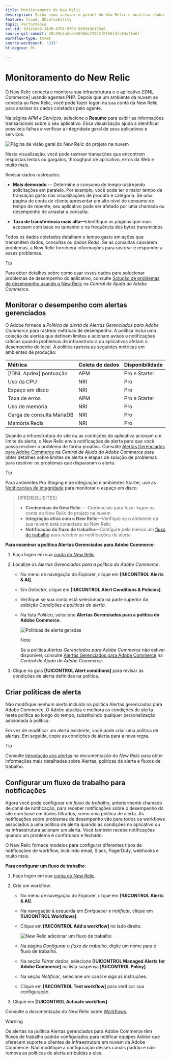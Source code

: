 ```yaml
---
title: Monitoramento do New Relic
description: Saiba como acessar o painel do New Relic e analisar dados do seu projeto do Adobe Commerce na infraestrutura em nuvem.
feature: Cloud, Observability
topic: Performance
exl-id: 8d1e2ad6-14d0-4754-9703-960d93e135a9
source-git-commit: 38c29e3a2cee1658bb73922f0f56fdfa84af5a6f
workflow-type: tm+mt
source-wordcount: '833'
ht-degree: 0%

---
```


# Monitoramento do New Relic

O New Relic conecta e monitora sua infraestrutura e o aplicativo [!DNL Commerce] usando agentes PHP. Depois que um ambiente da nuvem se conecta ao New Relic, você pode fazer logon na sua conta da New Relic para analisar os dados coletados pelo agente.

Na página _APM e Serviços_, selecione o **Resumo** para exibir as informações transacionais sobre o seu aplicativo. Essa visualização ajuda a identificar possíveis falhas e verificar a integridade geral de seus aplicativos e serviços.

![Página de visão geral do New Relic do projeto na nuvem](../../assets/new-relic/dashboard.png)

Nesta visualização, você pode rastrear transações que encontram respostas lentas ou gargalos, throughput de aplicativo, erros da Web e muito mais.

Revisar dados rastreados:

- **Mais demorado** — Determine o consumo de tempo rastreando solicitações em paralelo. Por exemplo, você pode ter o maior tempo de transação gasto nas visualizações de produto e categoria. Se uma página de conta de cliente apresentar um alto nível de consumo de tempo de repente, seu aplicativo pode ser afetado por uma chamada ou desempenho de arrastar a consulta.

- **Taxa de transferência mais alta**—Identifique as páginas que mais acessam com base no tamanho e na frequência dos bytes transmitidos.

Todos os dados coletados detalham o tempo gasto em ações que transmitem dados, consultas ou dados _Redis_. Se as consultas causarem problemas, a New Relic fornecerá informações para rastrear e responder a esses problemas.

>[!TIP]
>
>Para obter detalhes sobre como usar esses dados para solucionar problemas de desempenho do aplicativo, consulte [Solução de problemas de desempenho usando o New Relic](https://experienceleague.adobe.com/docs/commerce-knowledge-base/kb/troubleshooting/miscellaneous/troubleshoot-performance-using-new-relic-on-magento-commerce.html) na _Central de Ajuda do Adobe Commerce_.

## Monitorar o desempenho com alertas gerenciados

O Adobe fornece a _Política de alerta de Alertas Gerenciados para Adobe Commerce_ para rastrear métricas de desempenho. A política inclui uma coleção de alertas que definem limites e acionam avisos e notificações críticas quando problemas de infraestrutura ou aplicativos afetam o desempenho do local. A política rastreia as seguintes métricas em ambientes de produção:

| Métrica | Coleta de dados | Disponibilidade |
|:-------------------|:----------------|:----------------|
| [!DNL Apdex] pontuação | APM | Pro e Starter |
| Uso da CPU | NRI | Pro |
| Espaço em disco | NRI | Pro |
| Taxa de erros | APM | Pro e Starter |
| Uso de memória | NRI | Pro |
| Carga de consulta MariaDB | NRI | Pro |
| Memória Redis | NRI | Pro |

Quando a infraestrutura do site ou as condições do aplicativo acionam um limite de alerta, o New Relic envia notificações de alerta para que você possa resolver o problema de forma proativa. Consulte [Alertas Gerenciados para Adobe Commerce](https://experienceleague.adobe.com/docs/commerce-knowledge-base/kb/support-tools/managed-alerts/managed-alerts-for-magento-commerce.html) na _Central de Ajuda da Adobe Commerce_ para obter detalhes sobre limites de alerta e etapas de solução de problemas para resolver os problemas que dispararam o alerta.

>[!TIP]
>
>Para ambientes Pro Staging e de integração e ambientes Starter, use as [Notificações de integridade](../integrations/health-notifications.md) para monitorar o espaço em disco.

>[!PREREQUISITES]
>
>- **Credenciais do New Relic** — Credenciais para fazer logon na conta do New Relic do projeto na nuvem
>- **Integração ativa com o New Relic**—Verifique se o ambiente da sua nuvem está conectado ao New Relic
>- **Notificação do fluxo de trabalho**—Configure pelo menos um [fluxo de trabalho](#set-up-a-workflow-for-notifications) para receber as notificações de alerta

**Para examinar a política Alertas Gerenciados para Adobe Commerce**:

1. Faça logon em sua [conta do New Relic](https://login.newrelic.com/login).

1. Localize os _Alertas Gerenciados para a política do Adobe Commerce_:

   - No menu de navegação do Explorer, clique em **[!UICONTROL Alerts & AI]**.

   - Em _Detectar_, clique em **[!UICONTROL Alert Conditions & Policies]**.

   - Verifique se sua conta está selecionada na parte superior da exibição _Condições e políticas de alerta_.

   - Na lista _Política_, selecione **Alertas Gerenciados para a política do Adobe Commerce**.

     ![Políticas de alerta geradas](../../assets/new-relic/managed-alerts-policy.png)

     >[!NOTE]
     >
     >Se a política _Alertas Gerenciados para Adobe Commerce_ não estiver disponível, consulte [Alertas Gerenciados para Adobe Commerce](https://experienceleague.adobe.com/docs/commerce-knowledge-base/kb/support-tools/managed-alerts/managed-alerts-for-magento-commerce.html) na _Central de Ajuda da Adobe Commerce_.

1. Clique na guia **[!UICONTROL Alert conditions]** para revisar as condições de alerta definidas na política.

## Criar políticas de alerta

Não modifique nenhum alerta incluído na política Alertas gerenciados para Adobe Commerce. O Adobe atualiza e melhora as condições de alerta nesta política ao longo do tempo, substituindo qualquer personalização adicionada à política.

Em vez de modificar um alerta existente, você pode criar uma política de alertas. Em seguida, copie as condições de alerta para a nova regra.

>[!TIP]
>
>Consulte [Introdução aos alertas](https://docs.newrelic.com/docs/alerts/overview/) na documentação do _New Relic_ para obter informações mais detalhadas sobre Alertas, políticas de alerta e fluxos de trabalho.

## Configurar um fluxo de trabalho para notificações

Agora você pode configurar um _fluxo de trabalho_, anteriormente chamado de canal de notificação, para receber notificações sobre o desempenho do site com base em dados filtrados, como uma política de alerta. As notificações sobre problemas de desempenho vão para todos os workflows associados a uma política de alerta quando as condições no aplicativo ou na infraestrutura acionam um alerta. Você também recebe notificações quando um problema é confirmado e fechado.

O New Relic fornece modelos para configurar diferentes tipos de notificações de workflow, incluindo email, Slack, PagerDuty, webhooks e muito mais.

**Para configurar um fluxo de trabalho**:

1. Faça logon em sua [conta do New Relic](https://login.newrelic.com/login).

1. Crie um workflow.

   - No menu de navegação do Explorer, clique em **[!UICONTROL Alerts & AI]**.

   - Na navegação à esquerda em _Enriquecer e notificar_, clique em **[!UICONTROL Workflows]**.

   - Clique em **[!UICONTROL Add a workflow]** no lado direito.

     ![New Relic adicionar um fluxo de trabalho](../../assets/new-relic/add-a-workflow.png)

   - Na página _Configurar o fluxo de trabalho_, digite um nome para o fluxo de trabalho.

   - Na seção _Filtrar dados_, selecione **[!UICONTROL Managed Alerts for Adobe Commerce]** na lista suspensa **[!UICONTROL Policy]**.

   - Na seção _Notificar_, selecione um canal e siga as instruções.

   - Clique em **[!UICONTROL Test workflow]** para verificar sua configuração.

1. Clique em **[!UICONTROL Activate workflow]**.

Consulte a documentação do New Relic sobre [Workflows](https://docs.newrelic.com/docs/alerts-applied-intelligence/applied-intelligence/incident-workflows/incident-workflows/).

>[!WARNING]
>
>Os alertas na política Alertas gerenciados para Adobe Commerce têm fluxos de trabalho padrão configurados para notificar equipes Adobe que oferecem suporte a clientes de infraestrutura em nuvem da Adobe Commerce. Não modifique a configuração desses canais padrão e não remova as políticas de alerta atribuídas a eles.
